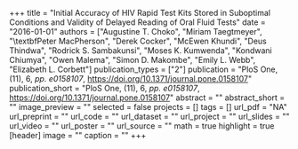 +++
title = "Initial Accuracy of HIV Rapid Test Kits Stored in Suboptimal Conditions and Validity of Delayed Reading of Oral Fluid Tests"
date = "2016-01-01"
authors = ["Augustine T. Choko", "Miriam Taegtmeyer", "\textbfPeter MacPherson", "Derek Cocker", "McEwen Khundi", "Deus Thindwa", "Rodrick S. Sambakunsi", "Moses K. Kumwenda", "Kondwani Chiumya", "Owen Malema", "Simon D. Makombe", "Emily L. Webb", "Elizabeth L. Corbett"]
publication_types = ["2"]
publication = "PloS One, (11), 6, _pp. e0158107_, https://doi.org/10.1371/journal.pone.0158107"
publication_short = "PloS One, (11), 6, _pp. e0158107_, https://doi.org/10.1371/journal.pone.0158107"
abstract = ""
abstract_short = ""
image_preview = ""
selected = false
projects = []
tags = []
url_pdf = "NA"
url_preprint = ""
url_code = ""
url_dataset = ""
url_project = ""
url_slides = ""
url_video = ""
url_poster = ""
url_source = ""
math = true
highlight = true
[header]
image = ""
caption = ""
+++
